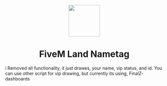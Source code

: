 <p align="center">
<img src="https://github.com/fivemland/fl_nametag/blob/main/assets/logo.png " width="100" height="100">
</p>

<h1 align="center">
FiveM Land Nametag
</h1>

i Removed all functionality, it just drawes, your name, vip status, and id. You can use other script for vip drawing, but currently its using, FinalZ-dashboards